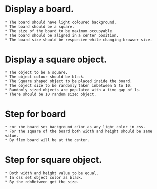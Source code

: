 # Display a board.
	* The board should have light coloured background.
	* The board should be a square.
	* The size of the board to be maximum occupyable.
	* The board should be aligned in a center position.
	* The board size should be responsive while changing browser size.

# Display a square object.
	* The object to be a square.
	* The object colour should be black.
	* The Square shaped object to be placed inside the board.
	* The object size to be randomly taken inbetween 5 to 10.
	* Randomly sized objects are populated with a time gap of 1s.
	* There should be 10 random sized object.

# Step for board
	* For the board set background color as any light color in css.
	* For the square of the board both width and height should be same value.
	* By flex board will be at the center.

# Step for square object.
	* Both width and height value to be equal.
	* In css set object color as black.
	* By the rdnBetween get the size.
